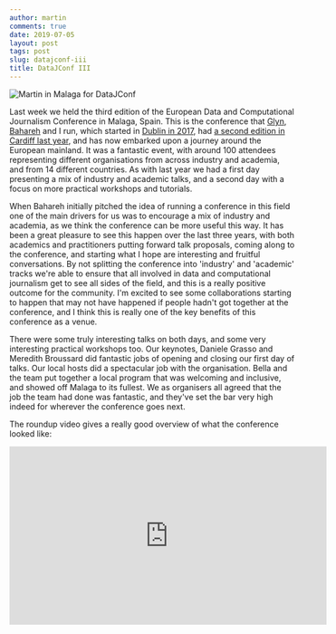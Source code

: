 ```yaml
---
author: martin
comments: true
date: 2019-07-05
layout: post
tags: post
slug: datajconf-iii
title: DataJConf III
---
```


![Martin in Malaga for DataJConf](/img/2019-07-05-datajconf-the-third/martin.jpg)

Last week we held the third edition of the European Data and Computational Journalism Conference in Malaga, Spain. This is the conference that [Glyn](https://www.glynmottershead.com), [Bahareh](https://people.ucd.ie/bahareh.heravi) and I run, which started in [Dublin in 2017](https://martinjc.com/2017/08/05/datajconf-debrief/), had [a second edition in Cardiff last year](http://datajconf.com/2018/), and has now embarked upon a journey around the European mainland. It was a fantastic event, with around 100 attendees representing different organisations from across industry and academia, and from 14 different countries. As with last year we had a first day presenting a mix of industry and academic talks, and a second day with a focus on more practical workshops and tutorials.


When Bahareh initially pitched the idea of running a conference in this field one of the main drivers for us was to encourage a mix of industry and academia, as we think the conference can be more useful this way. It has been a great pleasure to see this happen over the last three years, with both academics and practitioners putting forward talk proposals, coming along to the conference, and starting what I hope are interesting and fruitful conversations. By not splitting the conference into 'industry' and 'academic' tracks we're able to ensure that all involved in data and computational journalism get to see all sides of the field, and this is a really positive outcome for the community. I'm excited to see some collaborations starting to happen that may not have happened if people hadn't got together at the conference, and I think this is really one of the key benefits of this conference as a venue. 


There were some truly interesting talks on both days, and some very interesting practical workshops too. Our keynotes, Daniele Grasso and Meredith Broussard did fantastic jobs of opening and closing our first day of talks. Our local hosts did a spectacular job with the organisation. Bella and the team put together a local program that was welcoming and inclusive, and showed off Malaga to its fullest. We as organisers all agreed that the job the team had done was fantastic, and they've set the bar very high indeed for wherever the conference goes next. 

The roundup video gives a really good overview of what the conference looked like:
<iframe class='youtube-vid' width="560" height="315" src="https://www.youtube.com/embed/WAls1xTwFS0" frameborder="0" allow="accelerometer; autoplay; encrypted-media; gyroscope; picture-in-picture" allowfullscreen></iframe>



